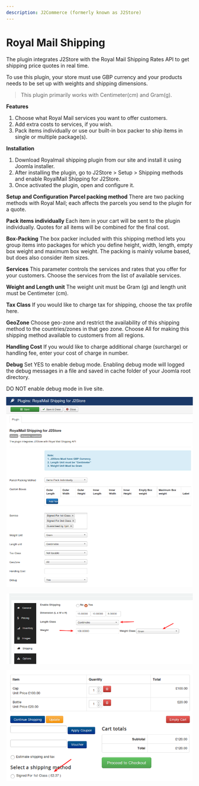 ```yaml
---
description: J2Commerce (formerly known as J2Store)
---
```


# Royal Mail Shipping

The plugin integrates J2Store with the Royal Mail Shipping Rates API to get shipping price quotes in real time.

To use this plugin, your store must use GBP currency and your products needs to be set up with weights and shipping dimensions.

> This plugin primarily works with Centimeter(cm) and Gram(g).

**Features**

1. Choose what Royal Mail services you want to offer customers.
2. Add extra costs to services, if you wish.
3. Pack items individually or use our built-in box packer to ship items in single or multiple package(s).

**Installation**

1. Download Royalmail shipping plugin from our site and install it using Joomla installer.
2. After installing the plugin, go to J2Store > Setup > Shipping methods and enable RoyalMail Shipping for J2Store.
3. Once activated the plugin, open and configure it.

**Setup and Configuration** **Parcel packing method** There are two packing methods with Royal Mail; each affects the parcels you send to the plugin for a quote.

**Pack items individually** Each item in your cart will be sent to the plugin individually. Quotes for all items will be combined for the final cost.

**Box-Packing** The box packer included with this shipping method lets you group items into packages for which you define height, width, length, empty box weight and maximum box weight. The packing is mainly volume based, but does also consider item sizes.

**Services** This parameter controls the services and rates that you offer for your customers. Choose the services from the list of available services.

**Weight and Length unit** The weight unit must be Gram (g) and length unit must be Centimeter (cm).

**Tax Class** If you would like to charge tax for shipping, choose the tax profile here.

**GeoZone** Choose geo-zone and restrict the availability of this shipping method to the countries/zones in that geo zone. Choose All for making this shipping method available to customers from all regions.

**Handling Cost** If you would like to charge additional charge (surcharge) or handling fee, enter your cost of charge in number.

**Debug** Set YES to enable debug mode. Enabling debug mode will logged the debug messages in a file and saved in cache folder of your Joomla root directory.

DO NOT enable debug mode in live site.

![settings](https://raw.githubusercontent.com/j2store/doc-images/master/shipping-methods/royal-mail-shipping/royal-shipping-settings.png)

![product settings](https://raw.githubusercontent.com/j2store/doc-images/master/shipping-methods/royal-mail-shipping/royal-product-settings.png)

![shipping rates](https://raw.githubusercontent.com/j2store/doc-images/master/shipping-methods/royal-mail-shipping/royal-shipping-rates.png)
